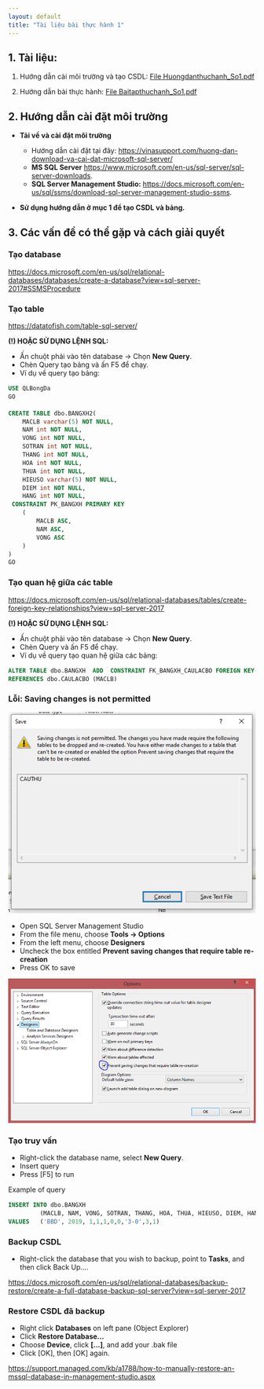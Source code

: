 ```yaml
---
layout: default
title: "Tài liệu bài thực hành 1"
---
```


## 1. Tài liệu:
    
1. Hướng dẫn cài môi trường và tạo CSDL: 
    [File Huongdanthuchanh_So1.pdf](/assets/course-materials/BaiThucHanh_2019/Buoi1_TaoCSDL/Huongdanthuchanh_So1.pdf)

2. Hướng dẫn bài thực hành: 
    [File Baitapthuchanh_So1.pdf](/assets/course-materials/BaiThucHanh_2019/Buoi1_TaoCSDL/Baitapthuchanh_So1.pdf)

## 2. Hướng dẫn cài đặt môi trường

- **Tải về và cài đặt môi trường**
    - Hướng dẫn cài đặt tại đây: <https://vinasupport.com/huong-dan-download-va-cai-dat-microsoft-sql-server/>
    - **MS SQL Server** <https://www.microsoft.com/en-us/sql-server/sql-server-downloads>.
    - **SQL Server Management Studio:** <https://docs.microsoft.com/en-us/sql/ssms/download-sql-server-management-studio-ssms>.

- **Sử dụng hướng dẫn ở mục 1 để tạo CSDL và bảng.**

## 3. Các vấn đề có thể gặp và cách giải quyết

### Tạo database

<https://docs.microsoft.com/en-us/sql/relational-databases/databases/create-a-database?view=sql-server-2017#SSMSProcedure>

### Tạo table

<https://datatofish.com/table-sql-server/>


**(!) HOẶC SỬ DỤNG LỆNH SQL:**

- Ấn chuột phải vào tên database -> Chọn **New Query**.
- Chèn Query tạo bảng và ấn F5 để chạy.
- Ví dụ về query tạo bảng:

~~~sql
USE QLBongDa
GO

CREATE TABLE dbo.BANGXH2(
	MACLB varchar(5) NOT NULL,
	NAM int NOT NULL,
	VONG int NOT NULL,
	SOTRAN int NOT NULL,
	THANG int NOT NULL,
	HOA int NOT NULL,
	THUA int NOT NULL,
	HIEUSO varchar(5) NOT NULL,
	DIEM int NOT NULL,
	HANG int NOT NULL,
 CONSTRAINT PK_BANGXH PRIMARY KEY 
    (
        MACLB ASC,
        NAM ASC,
        VONG ASC
    )
)
GO

~~~

### Tạo quan hệ giữa các table

<https://docs.microsoft.com/en-us/sql/relational-databases/tables/create-foreign-key-relationships?view=sql-server-2017>


**(!) HOẶC SỬ DỤNG LỆNH SQL:**

- Ấn chuột phải vào tên database -> Chọn **New Query**.
- Chèn Query và ấn F5 để chạy.
- Ví dụ về query tạo quan hệ giữa các bảng:

~~~sql
ALTER TABLE dbo.BANGXH  ADD  CONSTRAINT FK_BANGXH_CAULACBO FOREIGN KEY(MACLB)
REFERENCES dbo.CAULACBO (MACLB)
~~~

### Lỗi: Saving changes is not permitted

![](/assets/course-materials/images/error1.png)

- Open SQL Server Management Studio
- From the file menu, choose **Tools -> Options**
- From the left menu, choose **Designers**
- Uncheck the box entitled **Prevent saving changes that require table re-creation**
- Press OK to save

![](/assets/course-materials/images/error1-solved.png)


### Tạo truy vấn

- Right-click the database name, select **New Query**.
- Insert query
- Press [F5] to run

Example of query

```sql
INSERT INTO dbo.BANGXH
         (MACLB, NAM, VONG, SOTRAN, THANG, HOA, THUA, HIEUSO, DIEM, HANG)  
VALUES   ('BBD', 2019, 1,1,1,0,0,'3-0',3,1)  
```

### Backup CSDL

- Right-click the database that you wish to backup, point to **Tasks**, and then click Back Up....

<https://docs.microsoft.com/en-us/sql/relational-databases/backup-restore/create-a-full-database-backup-sql-server?view=sql-server-2017>

### Restore CSDL đã backup

- Right click **Databases** on left pane (Object Explorer)
- Click **Restore Database...**
- Choose **Device**, click **[...]**, and add your .bak file
- Click [OK], then [OK] again.

<https://support.managed.com/kb/a1788/how-to-manually-restore-an-mssql-database-in-management-studio.aspx>
